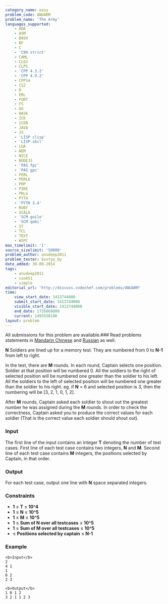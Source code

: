 ```yaml
---
category_name: easy
problem_code: ANUARM
problem_name: 'The Army'
languages_supported:
    - ADA
    - ASM
    - BASH
    - BF
    - C
    - 'C99 strict'
    - CAML
    - CLOJ
    - CLPS
    - 'CPP 4.3.2'
    - 'CPP 4.9.2'
    - CPP14
    - CS2
    - D
    - ERL
    - FORT
    - FS
    - GO
    - HASK
    - ICK
    - ICON
    - JAVA
    - JS
    - 'LISP clisp'
    - 'LISP sbcl'
    - LUA
    - NEM
    - NICE
    - NODEJS
    - 'PAS fpc'
    - 'PAS gpc'
    - PERL
    - PERL6
    - PHP
    - PIKE
    - PRLG
    - PYTH
    - 'PYTH 3.4'
    - RUBY
    - SCALA
    - 'SCM guile'
    - 'SCM qobi'
    - ST
    - TCL
    - TEXT
    - WSPC
max_timelimit: '1'
source_sizelimit: '50000'
problem_author: anudeep2011
problem_tester: kostya_by
date_added: 30-09-2014
tags:
    - anudeep2011
    - cook51
    - simple
editorial_url: 'http://discuss.codechef.com/problems/ANUARM'
time:
    view_start_date: 1413744000
    submit_start_date: 1413744000
    visible_start_date: 1413744000
    end_date: 1735669800
    current: 1493558106
layout: problem
---
```

All submissions for this problem are available.###  Read problems statements in [Mandarin Chinese](http://www.codechef.com/download/translated/COOK51/mandarin/ANUARM.pdf) and [Russian](http://www.codechef.com/download/translated/COOK51/russian/ANUARM.pdf) as well.

**N** Soldiers are lined up for a memory test. They are numbered from 0 to **N-1** from left to right.

In the test, there are **M** rounds. In each round, Captain selects one position. Soldier at that position will be numbered 0. All the soldiers to the right of selected position will be numbered one greater than the soldier to his left. All the soldiers to the left of selected position will be numbered one greater than the soldier to his right. 
eg. if **N** = 6 and selected position is 3, then the numbering will be \[3, 2, 1, 0, 1, 2\].

 After **M** rounds, Captain asked each soldier to shout out the greatest number he was assigned during the **M** rounds. In order to check the correctness, Captain asked you to produce the correct values for each soldier (That is the correct value each soldier should shout out).

### Input

The first line of the input contains an integer **T** denoting the number of test cases.
First line of each test case contains two integers, **N** and **M**.
Second line of each test case contains **M** integers, the positions selected by Captain, in that order.

### Output

For each test case, output one line with **N** space separated integers.

### Constraints

- **1** ≤ **T** ≤ **10^4**
- **1** ≤ **N** ≤ **10^5**
- **1** ≤ **M** ≤ **10^5**
- **1** ≤ **Sum of N over all testcases** ≤ **10^5**
- **1** ≤ **Sum of M over all testcases** ≤ **10^5**
- ≤ **Positions selected by captain** ≤ **N-1**

### Example

```
<b>Input</b>
2
4 1
1
6 2
2 3

<b>Output</b>
1 0 1 2
3 2 1 1 2 3


```